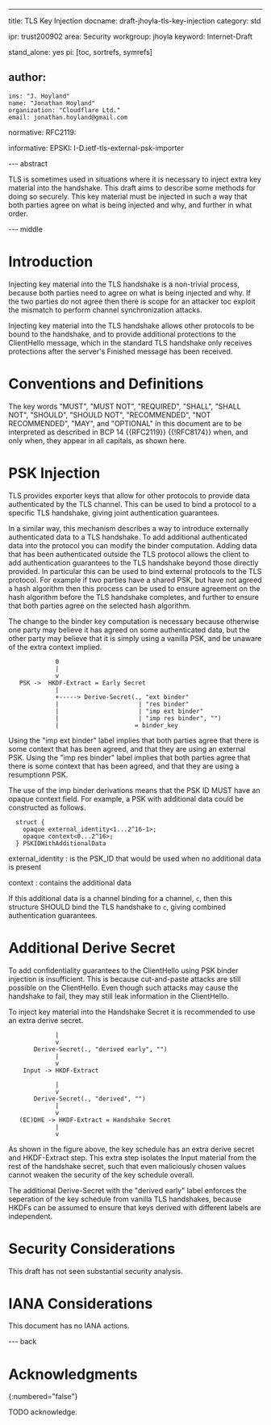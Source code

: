 ---
title: TLS Key Injection
docname: draft-jhoyla-tls-key-injection
category: std

ipr: trust200902
area: Security
workgroup: jhoyla
keyword: Internet-Draft

stand_alone: yes
pi: [toc, sortrefs, symrefs]

author:
 -
    ins: "J. Hoyland"
    name: "Jonathan Hoyland"
    organization: "Cloudflare Ltd."
    email: jonathan.hoyland@gmail.com

normative:
  RFC2119:

informative:
    EPSKI: I-D.ietf-tls-external-psk-importer


--- abstract

TLS is sometimes used in situations where it is necessary to inject extra key
material into the handshake. This draft aims to describe some methods for doing
so securely.  This key material must be injected in such a way that both parties
agree on what is being injected and why, and further in what order.

--- middle

# Introduction

Injecting key material into the TLS handshake is a non-trivial process, because
both parties need to agree on what is being injected and why.  If the two
parties do not agree then there is scope for an attacker toc exploit the
mismatch to perform channel synchronization attacks.

Injecting key material into the TLS handshake allows other protocols to be bound
to the handshake, and to provide additional protections to the ClientHello
message, which in the standard TLS handshake only receives protections after the
server's Finished message has been received.

# Conventions and Definitions

The key words "MUST", "MUST NOT", "REQUIRED", "SHALL", "SHALL NOT", "SHOULD",
"SHOULD NOT", "RECOMMENDED", "NOT RECOMMENDED", "MAY", and "OPTIONAL" in this
document are to be interpreted as described in BCP 14 {{RFC2119}} {{!RFC8174}}
when, and only when, they appear in all capitals, as shown here.

# PSK Injection

TLS provides exporter keys that allow for other protocols to provide
data authenticated by the TLS channel. This can be used to bind a protocol to a
specific TLS handshake, giving joint authentication guarantees.

In a similar way, this mechanism describes a way to introduce externally
authenticated data to a TLS handshake.  To add additional authenticated data
into the protocol you can modify the binder computation. Adding data that has
been authenticated outside the TLS protocol allows the client to add
authentication guarantees to the TLS handshake beyond those directly provided.
In particular this can be used to bind external protocols to the TLS protocol.
For example if two parties have a shared PSK, but have not agreed a hash
algorithm then this process can be used to ensure agreement on the hash
algorithm before the TLS handshake completes, and further to ensure that both
parties agree on the selected hash algorithm.

The change to the binder key computation is necessary because otherwise one
party may believe it has agreed on some authenticated data, but the other
party may believe that it is simply using a vanilla PSK, and be unaware of the
extra context implied.

~~~
             0
             |
             v
   PSK ->  HKDF-Extract = Early Secret
             |
             +-----> Derive-Secret(., "ext binder"
             |                      | "res binder"
             |                      | "imp ext binder"
             |                      | "imp res binder", "")
             |                     = binder_key
~~~

Using the "imp ext binder" label implies that both parties agree that there is
some context that has been agreed, and that they are using an external PSK.
Using the "imp res binder" label implies that both parties agree that there is
some context that has been agreed, and that they are using a resumptionn PSK.

The use of the imp binder derivations means that the PSK ID MUST have an opaque
context field.
For example, a PSK with additional data could be constructed as follows.

~~~
  struct {
    opaque external_identity<1...2^16-1>;
    opaque context<0...2^16>;
  } PSKIDWithAdditionalData
~~~

external_identity
: is the PSK_ID that would be used when no additional data is present

context
: contains the additional data


If this additional data is a channel binding for a channel, `c`, then this
structure SHOULD bind the TLS handshake to `c`, giving combined authentication
guarantees.

# Additional Derive Secret

To add confidentiality guarantees to the ClientHello using PSK binder injection
is insufficient. This is because cut-and-paste attacks are still possible on the
ClientHello. Even though such attacks may cause the handshake to fail, they may
still leak information in the ClientHello.

To inject key material into the Handshake Secret it is recommended to use an
extra derive secret.

~~~
             |
             v
       Derive-Secret(., "derived early", "")
             |
             v
    Input -> HKDF-Extract

             |
             v
       Derive-Secret(., "derived", "")
             |
             v
   (EC)DHE -> HKDF-Extract = Handshake Secret
             |
             v
~~~

As shown in the figure above, the key schedule has an extra derive secret and
HKDF-Extract step. This extra step isolates the Input material from the rest of
the handshake secret, such that even maliciously chosen values cannot weaken the
security of the key schedule overall.

The additional Derive-Secret with the "derived early" label enforces the
seperation of the key schedule from vanilla TLS handshakes, because HKDFs
can be assumed to ensure that keys derived with different labels are
independent.



# Security Considerations

This draft has not seen substantial security analysis.


# IANA Considerations

This document has no IANA actions.



--- back

# Acknowledgments
{:numbered="false"}

TODO acknowledge.
